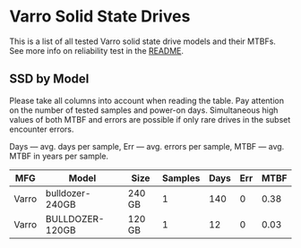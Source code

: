 Varro Solid State Drives
========================

This is a list of all tested Varro solid state drive models and their MTBFs. See
more info on reliability test in the [README](https://github.com/linuxhw/SMART).

SSD by Model
------------

Please take all columns into account when reading the table. Pay attention on the
number of tested samples and power-on days. Simultaneous high values of both MTBF
and errors are possible if only rare drives in the subset encounter errors.

Days — avg. days per sample,
Err  — avg. errors per sample,
MTBF — avg. MTBF in years per sample.

| MFG       | Model              | Size   | Samples | Days  | Err   | MTBF |
|-----------|--------------------|--------|---------|-------|-------|------|
| Varro     | bulldozer-240GB    | 240 GB | 1       | 140   | 0     | 0.38   |
| Varro     | BULLDOZER-120GB    | 120 GB | 1       | 12    | 0     | 0.03   |
